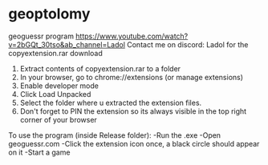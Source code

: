 # geoptolomy
geoguessr program https://www.youtube.com/watch?v=2bGQt_30tso&ab_channel=Ladol
Contact me on discord: Ladol
for the copyextension.rar download

1. Extract contents of copyextension.rar to a folder
2. In your browser, go to chrome://extensions (or manage extensions)
3. Enable developer mode
4. Click Load Unpacked
5. Select the folder where u extracted the extension files.
6. Don't forget to PIN the extension so its always visible in the top right corner of your browser

To use the program (inside Release folder):
-Run the .exe
-Open geoguessr.com
-Click the extension icon once, a black circle should appear on it
-Start a game
